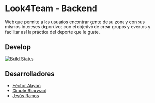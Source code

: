 # Look4Team - Backend

Web que permite a los usuarios encontrar gente de su zona y con sus mismos intereses deportivos con el objetivo
de crear grupos y eventos y facilitar así la práctica del deporte que le guste.

## Develop
[![Build Status](https://travis-ci.org/fullstacktf/Look4Team-Backend.svg?branch=develop)](https://travis-ci.org/fullstacktf/Look4Team-Backend)


## Desarrolladores

 - [Héctor Alayon](https://github.com/HAlayon)
 - [Dimple Bharwani](https://github.com/dimplebharwani)
 - [Jesús Ramos](https://github.com/JeramDev)
